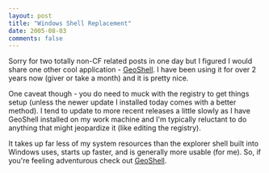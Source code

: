 ```yaml
---
layout: post
title: "Windows Shell Replacement"
date: 2005-08-03
comments: false
---
```

Sorry for two totally non-CF related posts in one day but I figured I would
share one other cool application -
[GeoShell](http://geoshell.org/content/view/3/9/). I have been using it for
over 2 years now (giver or take a month) and it is pretty nice.  
  
One caveat though - you do need to muck with the registry to get things setup
(unless the newer update I installed today comes with a better method). I tend
to update to more recent releases a little slowly as I have GeoShell installed
on my work machine and I'm typically reluctant to do anything that might
jeopardize it (like editing the registry).  
  
It takes up far less of my system resources than the explorer shell built into
Windows uses, starts up faster, and is generally more usable (for me). So, if
you're feeling adventurous check out
[GeoShell](http://geoshell.org/content/view/3/9/).

